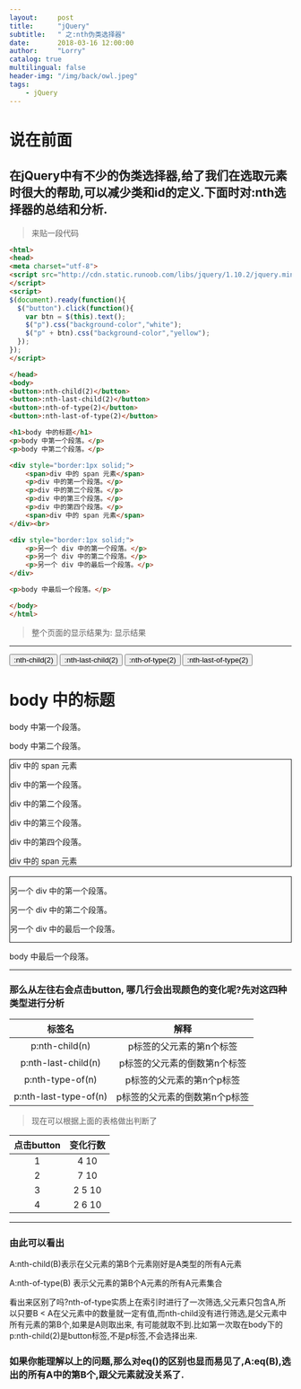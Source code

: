 ```yaml
---
layout:     post
title:      "jQuery"
subtitle:   " 之:nth伪类选择器"
date:       2018-03-16 12:00:00
author:     "Lorry"
catalog: true
multilingual: false
header-img: "/img/back/owl.jpeg"
tags:
    - jQuery
---
```

# 说在前面
## 在jQuery中有不少的伪类选择器,给了我们在选取元素时很大的帮助,可以减少类和id的定义.下面时对:nth选择器的总结和分析.
> 来贴一段代码

```html
<html>
<head>
<meta charset="utf-8">
<script src="http://cdn.static.runoob.com/libs/jquery/1.10.2/jquery.min.js">
</script>
<script>
$(document).ready(function(){
  $("button").click(function(){
    var btn = $(this).text();
    $("p").css("background-color","white"); 
    $("p" + btn).css("background-color","yellow");  
  });
});
</script>

</head>
<body>
<button>:nth-child(2)</button>
<button>:nth-last-child(2)</button>
<button>:nth-of-type(2)</button>
<button>:nth-last-of-type(2)</button>

<h1>body 中的标题</h1>
<p>body 中第一个段落。</p>
<p>body 中第二个段落。</p>

<div style="border:1px solid;">
    <span>div 中的 span 元素</span>
    <p>div 中的第一个段落。</p>
    <p>div 中的第二个段落。</p>
    <p>div 中的第三个段落。</p>
    <p>div 中的第四个段落。</p>
    <span>div 中的 span 元素</span>
</div><br>

<div style="border:1px solid;">
    <p>另一个 div 中的第一个段落。</p>
    <p>另一个 div 中的第二个段落。</p>
    <p>另一个 div 中的最后一个段落。</p>
</div>

<p>body 中最后一个段落。</p>

</body>
</html>
```
> 整个页面的显示结果为:
> 显示结果

---
<html>
<head>
<meta charset="utf-8">
<script src="http://cdn.static.runoob.com/libs/jquery/1.10.2/jquery.min.js">
</script>
<script>
$(document).ready(function(){
  $("button").click(function(){
    var btn = $(this).text();
    $("p").css("background-color","white"); 
    $("p" + btn).css("background-color","yellow");  
  });
});
</script>
</head>
<body style="background-color: 'grey'">
<button>:nth-child(2)</button>
<button>:nth-last-child(2)</button>
<button>:nth-of-type(2)</button>
<button>:nth-last-of-type(2)</button>

<h1>body 中的标题</h1>
<p>body 中第一个段落。</p>
<p>body 中第二个段落。</p>

<div style="border:1px solid;">
    <span>div 中的 span 元素</span>
    <p>div 中的第一个段落。</p>
    <p>div 中的第二个段落。</p>
    <p>div 中的第三个段落。</p>
    <p>div 中的第四个段落。</p>
    <span>div 中的 span 元素</span>
</div><br>

<div style="border:1px solid;">
    <p>另一个 div 中的第一个段落。</p>
    <p>另一个 div 中的第二个段落。</p>
    <p>另一个 div 中的最后一个段落。</p>
</div>

<p>body 中最后一个段落。</p>

</body>
</html>

***

### 那么**从左往右**会点击button, 哪几行会出现颜色的变化呢?先对这四种类型进行分析

|标签名|解释|
|:-:|:-:|
|p:nth-child(n)|p标签的父元素的第n个标签|
|p:nth-last-child(n)|p标签的父元素的倒数第n个标签|
|p:nth-type-of(n)|p标签的父元素的第n个p标签|
|p:nth-last-type-of(n)|p标签的父元素的倒数第n个p标签|

> 现在可以根据上面的表格做出判断了

|点击button|变化行数|
|:-:|:-:|
|1|4 10|
|2|7 10|
|3|2 5 10|
|4|2 6 10|

***

###  由此可以看出 
A:nth-child(B)表示在父元素的第B个元素刚好是A类型的所有A元素

A:nth-of-type(B) 表示父元素的第B个A元素的所有A元素集合

看出来区别了吗?nth-of-type实质上在索引时进行了一次筛选,父元素只包含A,所以只要B < A在父元素中的数量就一定有值,而nth-child没有进行筛选,是父元素中所有元素的第B个,如果是A则取出来, 有可能就取不到.比如第一次取在body下的p:nth-child(2)是button标签,不是p标签,不会选择出来.

### 如果你能理解以上的问题,那么对eq()的区别也显而易见了,A:eq(B),选出的所有A中的第B个,跟父元素就没关系了.

